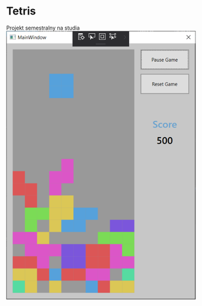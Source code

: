 # Tetris
Projekt semestralny na studia
 <img src="https://github.com/paweldlugosz/Tetris/blob/master/tetris.png" alt="ScreenShot" style="max-width:100%;">
